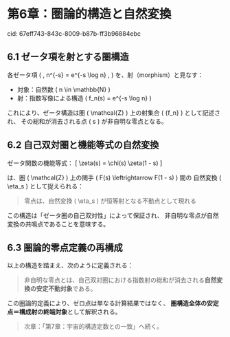# 第6章：圏論的構造と自然変換

cid: 67eff743-843c-8009-b87b-ff3b96884ebc

## 6.1 ゼータ項を射とする圏構造

各ゼータ項 \( \, n^{-s} = e^{-s \log n} \, \) を、射（morphism）と見なす：

- 対象：自然数 \( n \in \mathbb{N} \)
- 射：指数写像による構造 \( f_n(s) = e^{-s \log n} \)

これにより、ゼータ構造は圏 \( \mathcal{Z} \) 上の射集合 \( \{f_n\} \) として記述され、
その総和が消去される点 \( s \) が非自明な零点となる。

## 6.2 自己双対圏と機能等式の自然変換

ゼータ関数の機能等式：
\[ \zeta(s) = \chi(s) \zeta(1 - s) \]

は、圏 \( \mathcal{Z} \) 上の関手 \( F(s) \leftrightarrow F(1 - s) \) 間の
自然変換 \( \eta_s \) として捉えられる：

> 零点は、自然変換 \( \eta_s \) が恒等射となる不動点として現れる

この構造は「ゼータ圏の自己双対性」によって保証され、
非自明な零点が自然変換の共鳴点であることを意味する。

## 6.3 圏論的零点定義の再構成

以上の構造を踏まえ、次のように定義される：

> 非自明な零点とは、自己双対圏における指数射の総和が消去される**自然変換の安定不動対象**である。

この圏論的定義により、ゼロ点は単なる計算結果ではなく、
**圏構造全体の安定点＝構成射の終端対象**として解釈される。

> 次章：「第7章：宇宙的構造定数との一致」へ続く。

